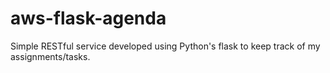 # aws-flask-agenda
Simple RESTful service developed using Python's flask to keep track of my assignments/tasks.
